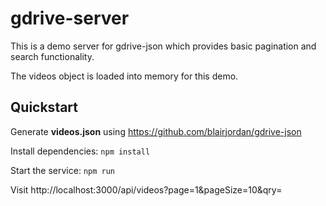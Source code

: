 # gdrive-server

This is a demo server for gdrive-json which provides basic pagination and search functionality.

The videos object is loaded into memory for this demo.

## Quickstart ##

Generate **videos.json** using https://github.com/blairjordan/gdrive-json

Install dependencies:
`npm install`

Start the service:
`npm run`

Visit http://localhost:3000/api/videos?page=1&pageSize=10&qry=